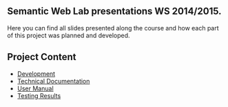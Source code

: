## Semantic Web Lab presentations WS 2014/2015.
Here you can find all slides presented along the course and how each part of this project was planned and developed. 

## Project Content
* [Development](https://github.com/EIS-Bonn/MA-INF4314-Lab/tree/master/B-Visualization-Fabrizio/dev)
* [Technical Documentation](https://github.com/EIS-Bonn/MA-INF4314-Lab/tree/master/B-Visualization-Fabrizio/dev/Documentation/technical%20documentation)
* [User Manual](https://github.com/EIS-Bonn/MA-INF4314-Lab/tree/master/B-Visualization-Fabrizio/dev/Documentation/user%20manual)
* [Testing Results](https://github.com/EIS-Bonn/MA-INF4314-Lab/tree/master/B-Visualization-Fabrizio/dev/Documentation/test%20results)